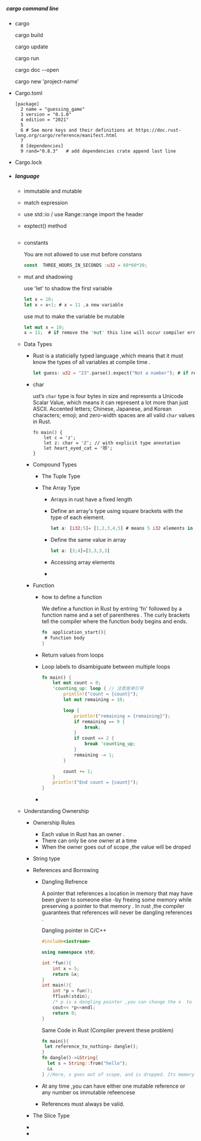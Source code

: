 ##### cargo command line 

- cargo

  cargo build 

  cargo update 

  cargo run 

  cargo doc --open 

  cargo new  'project-name'

- Cargo.toml

  ```
  [package]                                                                                                         
    2 name = "guessing_game"
    3 version = "0.1.0"
    4 edition = "2021"
    5  
    6 # See more keys and their definitions at https://doc.rust-lang.org/cargo/reference/manifest.html
    7  
    8 [dependencies]
    9 rand="0.8.3"   # add dependencies crate append last line 
  
  ```

  

- Cargo.lock

- ##### language 

  - immutable and mutable 

  - match expression 

  - use std::io / use Range::range import the header

  - exptect() method 

    ```
    ```

    

  - constants 

    You are not allowed to use mut before constans 

    ```rust
    const  THREE_HOURS_IN_SECONDS :u32 = 60*60*30;
    ```

    

  - mut and shadowing 

    use 'let' to shadow the first variable
  
    ```rust
    let x = 10;
    let x = x+1; # x = 11 ,a new variable
    ```
  
    use  mut to make the variable be mutable
  
    ```rust
    let mut x = 10;
    x = 11;  # if remove the 'mut' this line will occur compiler error.
    ```
  
    
  
  - Data Types
  
    - Rust is a staticially typed language ,which means that it must know the types of all variables at compile time .
  
      ```rust
      let guess: u32 = "23".parse().expect("Not a number"); # if remove the u32 ,the compiler will throw error.
      
      ```
  
      
  
    - char
  
      ust’s `char` type is four bytes in size and represents a Unicode Scalar Value, which means it can represent a lot more than just ASCII. Accented letters; Chinese, Japanese, and Korean characters; emoji; and zero-width spaces are all valid `char` values in Rust. 
  
      ```
      fn main() {
          let c = 'z';
          let z: char = 'ℤ'; // with explicit type annotation
          let heart_eyed_cat = '😻';
      }
      ```
  
      
  
    - Compound Types 
  
      - The Tuple Type
  
         
  
      - The Array Type 
  
        - Arrays in rust have a fixed length 
  
        - Define an array's type using square brackets with the type of each element.
  
          ```rust
          let a: [i32;5]= [1,2,3,4,5] # means 5 i32 elements in the array.
          ```
  
        - Define the same value in array 
  
          ```rust
          let a: [3;4]=[3,3,3,3]
          ```
  
        - Accessing array elements 
  
          
  
        - 
  
    - Function 
  
      - how to define a function 
  
        We define a function in Rust by entring 'fn' followed by a function name and a set of parentheres . The curly brackets tell the compiler where the function body begins and ends.
  
        ```rust
        fn  application_start(){
         # function body 
        }
        ```
  
        
  
      - Return values from loops 
  
        
  
      - Loop labels to disambiguate between multiple loops 
  
        ```rust
        fn main() {
            let mut count = 0;
            'counting_up: loop { // 注意是单引号
                println!("count = {count}");
                let mut remaining = 10;
        
                loop {
                    println!("remaining = {remaining}");
                    if remaining == 9 {
                        break;
                    }
                    if count == 2 {
                        break 'counting_up;
                    }
                    remaining -= 1;
                }
        
                count += 1;
            }
            println!("End count = {count}");
        }
        ```
  
        
  
      - 
  
  - Understanding Ownership 
  
    - Ownership Rules
  
      - Each value in Rust has an owner .
      - There can only be one owner at a time
      - When the owner goes out of scope ,the value will be droped 
  
    - String type 
  
      
  
    - References and Borrowing 
  
      - Dangling Refrence
  
        A pointer that references a location in memory that may have been given to someone else -by freeing some memory while preserving a pointer to that memory . In rust ,the compiler guarantees that references will never be dangling references .
  
        Dangling pointer in C/C++ 
  
        ```c++
        #include<iostream>
        
        using namespace std;
        
        int *fun(){
            int x = 5;
            return &x;
        }
        int main(){
            int *p = fun();
            fflush(stdin);
        	/* p is a dangling pointer ,you can change the x  to static to fix this problem*/	    
            cout<< *p<<endl;
            return 0;
        }
        
        ```
  
        Same Code in Rust (Compiler prevent these  problem)
  
        ```rust
        fn main(){
         let reference_to_nothing= dangle();
        }
        fn dangle()->&String{
          let s = String::from("hello");
          &s 
        } //Here, s goes out of scope, and is dropped. Its memory goes away.
        ```
  
        
  
      - At any time ,you can have either one mutable reference or any number os immutable refeencese 
  
      - References must always be valid.
  
    - The Slice Type
  
    - 
  
    - 

